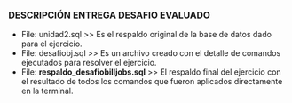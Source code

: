 ### DESCRIPCIÓN ENTREGA DESAFIO EVALUADO
- File: unidad2.sql >> Es el respaldo original de la base de datos dado para el ejercicio.
- File: desafiobj.sql >> Es un archivo creado con el detalle de comandos ejecutados para resolver el ejercicio.
- File: **respaldo_desafiobilljobs.sql** >> El respaldo final del ejercicio con el resultado de todos los comandos que fueron aplicados directamente en la terminal.


